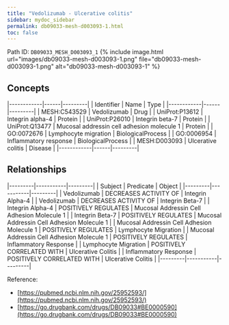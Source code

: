 ```yaml
---
title: "Vedolizumab - Ulcerative colitis"
sidebar: mydoc_sidebar
permalink: db09033-mesh-d003093-1.html
toc: false 
---
```



Path ID: `DB09033_MESH_D003093_1`
{% include image.html url="images/db09033-mesh-d003093-1.png" file="db09033-mesh-d003093-1.png" alt="db09033-mesh-d003093-1" %}

## Concepts

|------------|------|---------|
| Identifier | Name | Type    |
|------------|------|---------|
| MESH:C543529 | Vedolizumab | Drug |
| UniProt:P13612 | Integrin alpha-4 | Protein |
| UniProt:P26010 | Integrin beta-7 | Protein |
| UniProt:Q13477 | Mucosal addressin cell adhesion molecule 1 | Protein |
| GO:0072676 | Lymphocyte migration | BiologicalProcess |
| GO:0006954 | Inflammatory response | BiologicalProcess |
| MESH:D003093 | Ulcerative colitis | Disease |
|------------|------|---------|

## Relationships

|---------|-----------|---------|
| Subject | Predicate | Object  |
|---------|-----------|---------|
| Vedolizumab | DECREASES ACTIVITY OF | Integrin Alpha-4 |
| Vedolizumab | DECREASES ACTIVITY OF | Integrin Beta-7 |
| Integrin Alpha-4 | POSITIVELY REGULATES | Mucosal Addressin Cell Adhesion Molecule 1 |
| Integrin Beta-7 | POSITIVELY REGULATES | Mucosal Addressin Cell Adhesion Molecule 1 |
| Mucosal Addressin Cell Adhesion Molecule 1 | POSITIVELY REGULATES | Lymphocyte Migration |
| Mucosal Addressin Cell Adhesion Molecule 1 | POSITIVELY REGULATES | Inflammatory Response |
| Lymphocyte Migration | POSITIVELY CORRELATED WITH | Ulcerative Colitis |
| Inflammatory Response | POSITIVELY CORRELATED WITH | Ulcerative Colitis |
|---------|-----------|---------|

Reference: 
  - [https://pubmed.ncbi.nlm.nih.gov/25952593/](https://pubmed.ncbi.nlm.nih.gov/25952593/)
  - [https://go.drugbank.com/drugs/DB09033#BE0000590](https://go.drugbank.com/drugs/DB09033#BE0000590)
